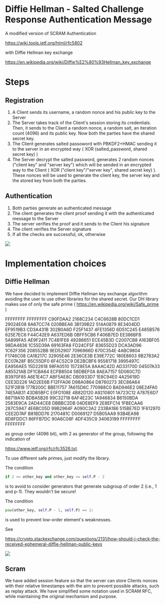 # Diffie Hellman - Salted Challenge Response Authentication Message

A modified version of SCRAM Authentication 

https://wiki.tools.ietf.org/html/rfc5802 

with Diffie Hellman key exchange

https://en.wikipedia.org/wiki/Diffie%E2%80%93Hellman_key_exchange

# Steps

## Registration

1. A Client sends its username, a random nonce and his public key to the Server
2. The Server takes track of the Client's session storing its credentials. Then, it sends to the Client a random nonce, a random salt, an iteration count (4096) and its public key. Now both the parties have the shared secret key. 
3. The Client generates salted passoword with PBKDF2+HMAC sending it to the server in an encrypted way ( XOR (salted_password, shared secret key) )
4. The Server decrypt the salted password, generates 2 random nonces ("client key" and "server key") which will be sended in an encrypted way to the Client ( XOR ("client key"/"server key", shared secret key) ). These nonces will be used to generate the client key, the server key and the stored key from both the parties.

## Authentication
1. Both parties generate an authenticated message
2. The client generates the client proof sending it with the authenticated message to the Server
3. The server verifies the proof and it sends to the Client his signature
4. The client verifies the Server signature
5. If all the checks are successful, ok, otherwise

![ ](https://memegenerator.net/img/instances/68189102/authentication-failed-you-shall-not-pass.jpg)

# Implementation choices

## Diffie Hellman

We have decided to implement Diffie Hellman key exchange algorithm avoiding the user to use other libraries for the shared secret. Our DH library makes use of only the safe prime ( https://en.wikipedia.org/wiki/Safe_prime )

FFFFFFFF FFFFFFFF C90FDAA2 2168C234 C4C6628B 80DC1CD1
      29024E08 8A67CC74 020BBEA6 3B139B22 514A0879 8E3404DD
      EF9519B3 CD3A431B 302B0A6D F25F1437 4FE1356D 6D51C245
      E485B576 625E7EC6 F44C42E9 A637ED6B 0BFF5CB6 F406B7ED
      EE386BFB 5A899FA5 AE9F2411 7C4B1FE6 49286651 ECE45B3D
      C2007CB8 A163BF05 98DA4836 1C55D39A 69163FA8 FD24CF5F
      83655D23 DCA3AD96 1C62F356 208552BB 9ED52907 7096966D
      670C354E 4ABC9804 F1746C08 CA18217C 32905E46 2E36CE3B
      E39E772C 180E8603 9B2783A2 EC07A28F B5C55DF0 6F4C52C9
      DE2BCBF6 95581718 3995497C EA956AE5 15D22618 98FA0510
      15728E5A 8AAAC42D AD33170D 04507A33 A85521AB DF1CBA64
      ECFB8504 58DBEF0A 8AEA7157 5D060C7D B3970F85 A6E1E4C7
      ABF5AE8C DB0933D7 1E8C94E0 4A25619D CEE3D226 1AD2EE6B
      F12FFA06 D98A0864 D8760273 3EC86A64 521F2B18 177B200C
      BBE11757 7A615D6C 770988C0 BAD946E2 08E24FA0 74E5AB31
      43DB5BFC E0FD108E 4B82D120 A9210801 1A723C12 A787E6D7
      88719A10 BDBA5B26 99C32718 6AF4E23C 1A946834 B6150BDA
      2583E9CA 2AD44CE8 DBBBC2DB 04DE8EF9 2E8EFC14 1FBECAA6
      287C5947 4E6BC05D 99B2964F A090C3A2 233BA186 515BE7ED
      1F612970 CEE2D7AF B81BDD76 2170481C D0069127 D5B05AA9
      93B4EA98 8D8FDDC1 86FFB7DC 90A6C08F 4DF435C9 34063199
      FFFFFFFF FFFFFFFF

 as group order (4096 bit), with 2 as generator of the group, following the indication of 

https://www.ietf.org/rfc/rfc3526.txt.

To use different safe primes, just modify the library. 

The condition

```python
if 2 <= other_key and other_key <= self.P - 2 
```

is to avoid to consider generators that generate subgroup of order 2 (i.e., 1 and p-1). They wouldn't be secure! 

The condition

```python
pow(other_key, self.P - 1, self.P) == 1:
```

is used to prevent low-order element's weaknesses.

See 

https://crypto.stackexchange.com/questions/2131/how-should-i-check-the-received-ephemeral-diffie-hellman-public-keys

![ ](https://i.imgflip.com/1vnort.jpg)


## Scram

We have added session feature so that the server can store Clients nonces with their relative timestamps with the aim to prevent possible attacks, such as replay attack. We have simplified some notation used in SCRAM RFC, while maintaining the original mechanism and purpose.

